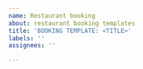 ```yaml
---
name: Restaurant booking
about: restaurant booking templates
title: 'BOOKING TEMPLATE: <TITLE>'
labels: ''
assignees: ''

---
```



